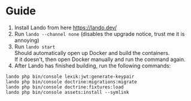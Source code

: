 # Guide

1. Install Lando from here https://lando.dev/
2. Run `lando --channel none` (disables the upgrade notice, trust me it is annoying)
3. Run `lando start`  
   Should automatically open up Docker and build the containers.  
   If it doesn't, then open Docker manually and run the command again.
4. After Lando has finished building, run the following commands:

```
lando php bin/console lexik:jwt:generate-keypair
lando php bin/console doctrine:migrations:migrate
lando php bin/console doctrine:fixtures:load
lando php bin/console assets:install --symlink
```
